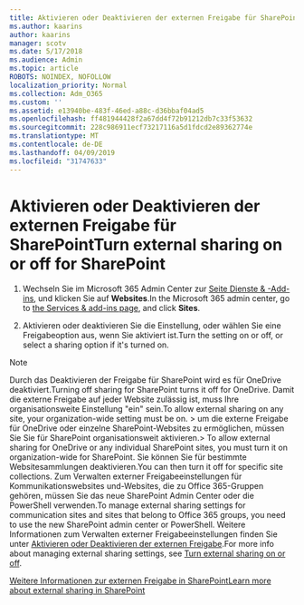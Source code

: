 ```yaml
---
title: Aktivieren oder Deaktivieren der externen Freigabe für SharePoint
ms.author: kaarins
author: kaarins
manager: scotv
ms.date: 5/17/2018
ms.audience: Admin
ms.topic: article
ROBOTS: NOINDEX, NOFOLLOW
localization_priority: Normal
ms.collection: Adm_O365
ms.custom: ''
ms.assetid: e13940be-483f-46ed-a88c-d36bbaf04ad5
ms.openlocfilehash: ff481944428f2a67dd4f72b91212db7c33f53632
ms.sourcegitcommit: 228c986911ecf73217116a5d1fdcd2e89362774e
ms.translationtype: MT
ms.contentlocale: de-DE
ms.lasthandoff: 04/09/2019
ms.locfileid: "31747633"
---
```

# <a name="turn-external-sharing-on-or-off-for-sharepoint"></a><span data-ttu-id="8690f-102">Aktivieren oder Deaktivieren der externen Freigabe für SharePoint</span><span class="sxs-lookup"><span data-stu-id="8690f-102">Turn external sharing on or off for SharePoint</span></span>

1. <span data-ttu-id="8690f-103">Wechseln Sie im Microsoft 365 Admin Center zur [Seite Dienste &amp; -Add-ins](https://portal.office.com/adminportal/home#/Settings/ServicesAndAddIns), und klicken Sie auf **Websites**.</span><span class="sxs-lookup"><span data-stu-id="8690f-103">In the Microsoft 365 admin center, go to [the Services &amp; add-ins page](https://portal.office.com/adminportal/home#/Settings/ServicesAndAddIns), and click **Sites**.</span></span>
    
2. <span data-ttu-id="8690f-104">Aktivieren oder deaktivieren Sie die Einstellung, oder wählen Sie eine Freigabeoption aus, wenn Sie aktiviert ist.</span><span class="sxs-lookup"><span data-stu-id="8690f-104">Turn the setting on or off, or select a sharing option if it's turned on.</span></span>
    
> [!NOTE]
> <span data-ttu-id="8690f-105">Durch das Deaktivieren der Freigabe für SharePoint wird es für OneDrive deaktiviert.</span><span class="sxs-lookup"><span data-stu-id="8690f-105">Turning off sharing for SharePoint turns it off for OneDrive.</span></span> <span data-ttu-id="8690f-106">Damit die externe Freigabe auf jeder Website zulässig ist, muss Ihre organisationsweite Einstellung "ein" sein.</span><span class="sxs-lookup"><span data-stu-id="8690f-106">To allow external sharing on any site, your organization-wide setting must be on.</span></span> <span data-ttu-id="8690f-107">> um die externe Freigabe für OneDrive oder einzelne SharePoint-Websites zu ermöglichen, müssen Sie Sie für SharePoint organisationsweit aktivieren.</span><span class="sxs-lookup"><span data-stu-id="8690f-107">> To allow external sharing for OneDrive or any individual SharePoint sites, you must turn it on organization-wide for SharePoint.</span></span> <span data-ttu-id="8690f-108">Sie können Sie für bestimmte Websitesammlungen deaktivieren.</span><span class="sxs-lookup"><span data-stu-id="8690f-108">You can then turn it off for specific site collections.</span></span> <span data-ttu-id="8690f-109">Zum Verwalten externer Freigabeeinstellungen für Kommunikationswebsites und-Websites, die zu Office 365-Gruppen gehören, müssen Sie das neue SharePoint Admin Center oder die PowerShell verwenden.</span><span class="sxs-lookup"><span data-stu-id="8690f-109">To manage external sharing settings for communication sites and sites that belong to Office 365 groups, you need to use the new SharePoint admin center or PowerShell.</span></span> <span data-ttu-id="8690f-110">Weitere Informationen zum Verwalten externer Freigabeeinstellungen finden Sie unter [Aktivieren oder Deaktivieren der externen Freigabe](https://go.microsoft.com/fwlink/?linkid=866426).</span><span class="sxs-lookup"><span data-stu-id="8690f-110">For more info about managing external sharing settings, see [Turn external sharing on or off](https://go.microsoft.com/fwlink/?linkid=866426).</span></span> 
  
[<span data-ttu-id="8690f-111">Weitere Informationen zur externen Freigabe in SharePoint</span><span class="sxs-lookup"><span data-stu-id="8690f-111">Learn more about external sharing in SharePoint</span></span>](https://go.microsoft.com/fwlink/?linkid=734908)
  


